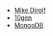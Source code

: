 
- [Mike Dirolf](http://twitter.com/mdirolf)
- [10gen](http://10gen.com)
- [MongoDB](http://mongodb.org)
